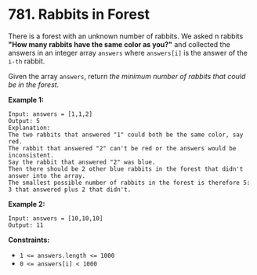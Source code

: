 # 781. Rabbits in Forest

There is a forest with an unknown number of rabbits. We asked n rabbits **"How many rabbits have the same color as you?"** and collected the answers in an integer array `answers` where `answers[i]` is the answer of the `i-th` rabbit.

Given the array `answers`, return *the minimum number of rabbits that could be in the forest*.

**Example 1:**

```()
Input: answers = [1,1,2]
Output: 5
Explanation:
The two rabbits that answered "1" could both be the same color, say red.
The rabbit that answered "2" can't be red or the answers would be inconsistent.
Say the rabbit that answered "2" was blue.
Then there should be 2 other blue rabbits in the forest that didn't answer into the array.
The smallest possible number of rabbits in the forest is therefore 5: 3 that answered plus 2 that didn't.
```

**Example 2:**

```()
Input: answers = [10,10,10]
Output: 11
```

**Constraints:**

- `1 <= answers.length <= 1000`
- `0 <= answers[i] < 1000`
